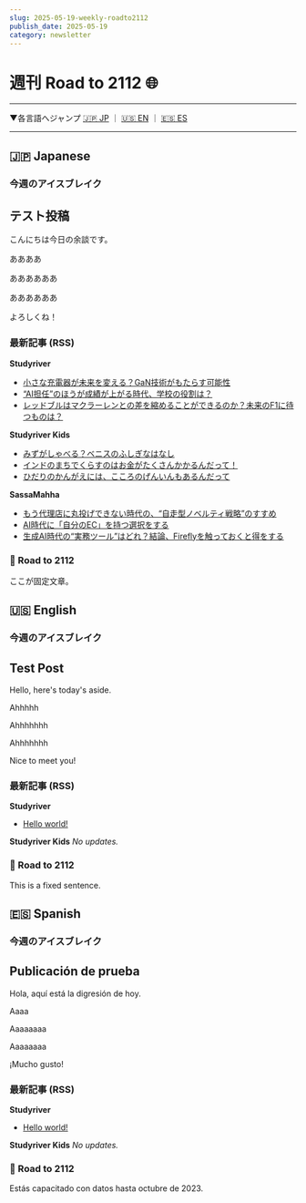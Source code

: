 ```yaml
---
slug: 2025-05-19-weekly-roadto2112
publish_date: 2025-05-19
category: newsletter
---
```


# 週刊 Road to 2112 🌐

***
▼各言語へジャンプ
[🇯🇵 JP](#ja) ｜ [🇺🇸 EN](#en) ｜ [🇪🇸 ES](#es)
***

<a id="ja"></a>
## 🇯🇵 Japanese

### 今週のアイスブレイク

<!-- ここに挿入 -->
## テスト投稿

こんにちは今日の余談です。

ああああ

ああああああ


ああああああ



よろしくね！

### 最新記事 (RSS)

**Studyriver**
- [小さな充電器が未来を変える？GaN技術がもたらす可能性](https://studyriver.jp/2025/05/1116)
- [“AI担任”のほうが成績が上がる時代、学校の役割は？](https://studyriver.jp/2025/05/1048)
- [レッドブルはマクラーレンとの差を縮めることができるのか？未来のF1に待つものは？](https://studyriver.jp/2025/05/1114)

**Studyriver Kids**
- [みずがしゃべる？ベニスのふしぎなはなし](https://studyriver.jp/kids/2025/05/30/)
- [インドのまちでくらすのはお金がたくさんかかるんだって！](https://studyriver.jp/kids/2025/05/28/)
- [ひだりのかんがえには、こころのげんいんもあるんだって](https://studyriver.jp/kids/2025/05/23/)

**SassaMahha**
- [もう代理店に丸投げできない時代の、“自走型ノベルティ戦略”のすすめ](https://sassamahha.me/2025/7406/)
- [AI時代に「自分のEC」を持つ選択をする](https://sassamahha.me/2025/7967/)
- [生成AI時代の“実務ツール”はどれ？結論、Fireflyを触っておくと得をする](https://sassamahha.me/2025/7953/)

### 📘 Road to 2112

ここが固定文章。


<a id="en"></a>
## 🇺🇸 English

### 今週のアイスブレイク

## Test Post

Hello, here's today's aside.

Ahhhhh

Ahhhhhhh


Ahhhhhhh



Nice to meet you!

### 最新記事 (RSS)

**Studyriver**
- [Hello world!](https://studyriver.jp/en/2025/05/14/hello-world/)

**Studyriver Kids**
_No updates._

### 📘 Road to 2112

This is a fixed sentence.


<a id="es"></a>
## 🇪🇸 Spanish

### 今週のアイスブレイク

## Publicación de prueba

Hola, aquí está la digresión de hoy.

Aaaa

Aaaaaaaa

Aaaaaaaa

¡Mucho gusto!

### 最新記事 (RSS)

**Studyriver**
- [Hello world!](https://studyriver.jp/es/2025/05/14/hello-world/)

**Studyriver Kids**
_No updates._

### 📘 Road to 2112

Estás capacitado con datos hasta octubre de 2023.
